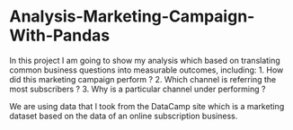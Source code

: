 # Analysis-Marketing-Campaign-With-Pandas
In this project I am going to show my analysis which based on translating common business questions into measurable outcomes, including: 1. How did this marketing campaign perform ?
2. Which channel is referring the most subscribers ?
3. Why is a particular channel under performing ?

We are using data that I took from the DataCamp site which is a marketing dataset based on the data of an online subscription business.
